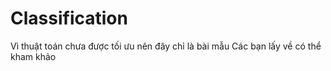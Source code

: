 # Classification
Vì thuật toán chưa được tối ưu nên đây chỉ là bài mẫu
Các bạn lấy về có thể kham khảo
